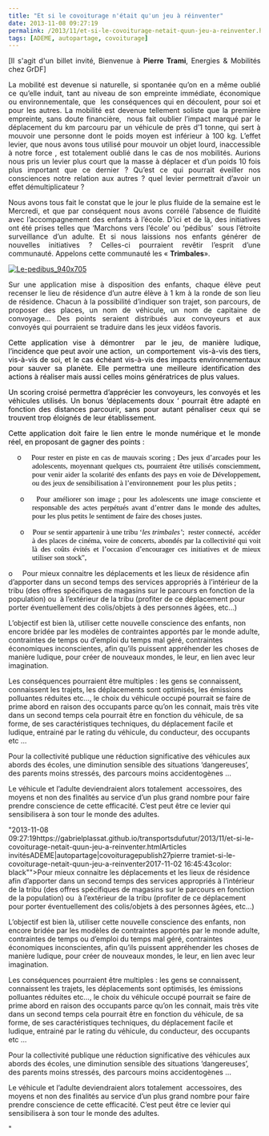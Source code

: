 ```yaml
---
title: "Et si le covoiturage n'était qu'un jeu à réinventer"
date: 2013-11-08 09:27:19
permalink: /2013/11/et-si-le-covoiturage-netait-quun-jeu-a-reinventer.html
tags: [ADEME, autopartage, covoiturage]
---
```


<p class="MsoNormal" style="text-align: justify">[Il s'agit d'un billet invité, Bienvenue à <strong>Pierre Trami</strong>, Energies & Mobilités chez GrDF]</p> <p class="MsoNormal" style="text-align: justify">La mobilité est devenue si naturelle, si spontanée qu’on en a même oublié ce qu’elle induit, tant au niveau de son empreinte immédiate, économique ou environnementale, que<span>  </span>les conséquences qui en découlent, pour soi et pour les autres. La mobilité est devenue tellement soliste que la première empreinte, sans doute financière,<span>  </span>nous fait oublier l’impact marqué par le déplacement du km parcouru par un véhicule de près d’1 tonne, qui sert à mouvoir une personne dont le poids moyen est inférieur à 100 kg. L’effet levier, que nous avons tous utilisé pour mouvoir un objet lourd, inaccessible à notre force , est totalement oublié dans le cas de nos mobilités. Aurions nous pris un levier plus court que la masse à déplacer et d’un poids 10 fois plus important que ce dernier ? Qu’est ce qui pourrait éveiller nos consciences notre relation aux autres ? quel levier permettrait d’avoir un effet démultiplicateur ?</p> <p class="MsoNormal" style="text-align: justify">Nous avons tous fait le constat que le jour le plus fluide de la semaine est le Mercredi, et que par conséquent nous avons corrélé l’absence de fluidité avec l’accompagnement des enfants à l’école. D’ici et de là, des initiatives ont été prises telles que ‘Marchons vers l’école’ ou ‘pédibus’<span>  </span>sous l’étroite surveillance d’un adulte. Et si nous laissions nos enfants générer de nouvelles initiatives ? Celles-ci pourraient revêtir l’esprit d’une communauté. Appelons cette communauté les « <strong>Trimbales</strong>».</p> <p class="MsoNormal" style="text-align: justify"><a class="asset-img-link" href="http://aviary.blob.core.windows.net/k-mr6i2hifk4wxt1dp-13110808/9f526d1f-66b5-45eb-aead-1db75a4acc4c.jpg"><img alt="Le-pedibus_940x705" class="asset  asset-image at-xid-6a0120a66d2ad4970b019b00cdb0b9970b" src="/wp-content/uploads/sites/6/old/6a0120a66d2ad4970b019b00cdb0b9970b-500wi.jpg" style="margin-left: auto;margin-right: auto" title="Le-pedibus_940x705" /></a></p> <p class="MsoNormal" style="text-align: justify"></p>  <!--more-->  <p class="MsoNormal" style="text-align: justify">Sur une application mise à disposition des enfants, chaque élève peut recenser le lieu de résidence d’un autre élève à 1 km à la ronde de son lieu de résidence. Chacun à la possibilité d’indiquer son trajet, son parcours, de proposer des places, un nom de véhicule, un nom de capitaine de convoyage… Des points seraient distribués aux convoyeurs et aux convoyés qui pourraient se traduire dans les jeux vidéos favoris.</p> <p class="MsoNormal" style="text-align: justify"><span style="color: black">Cette application vise à démontrer<span>  </span>par le jeu, de manière ludique, l’incidence que peut avoir une action,<span>  </span>un comportement<span>  </span>vis-à-vis des tiers, vis-à-vis de soi, et le cas échéant vis-à-vis des impacts environnementaux pour sauver sa planète. Elle permettra une meilleure identification des actions à réaliser mais aussi celles moins génératrices de plus values.</span></p> <p class="MsoNormal" style="text-align: justify"><span style="color: black">Un scoring croisé permettra d’apprécier les convoyeurs, les convoyés et les véhicules utilisés. Un bonus ‘déplacements doux ‘ pourrait être adapté en fonction des distances parcourir, sans pour autant pénaliser ceux qui se trouvent trop éloignés de leur établissement.</span></p> <p class="MsoNormal" style="text-align: justify"><span style="color: black">Cette application doit faire le lien entre le monde numérique et le monde réel, en proposant de gagner des points : </span></p> <p class="ListParagraph" style="margin-left: 35.45pt;text-align: justify;text-indent: -22.35pt"><span><span>o<span>    </span></span></span><span style="font-size: 11.0pt;font-family: Calibri;color: black">Pour rester en piste en cas de mauvais scoring ; </span><span style="font-size: 11.0pt;font-family: Calibri;color: black">Des jeux d’arcades pour les adolescents, moyennant quelques cts, pourraient être utilisés consciemment, pour venir aider la scolarité des enfants des pays en voie de Développement, ou d</span><span style="font-size: 11.0pt;font-family: Calibri;color: black">es jeux de sensibilisation à l’environnement  pour les plus petits ;<span>  </span><br /></span></p> <p class="ListParagraph" style="margin-left: 35.45pt;text-align: justify;text-indent: -18.0pt"><span><span>o<span>    </span></span></span><span style="font-size: 11.0pt;font-family: Calibri;color: black">Pour améliorer son image ; pour les adolescents une image consciente et responsable des actes perpétués avant d’entrer dans le monde des adultes, pour les plus petits le sentiment de faire des choses justes.</span></p> <p class="ListParagraph" style="margin-left: 35.45pt;text-align: justify;text-indent: -18.0pt"><span><span>o<span>    </span></span></span><span style="font-size: 11.0pt;font-family: Calibri;color: black">Pour se sentir appartenir à une tribu ‘<em>les trimbales’</em>;  rester connecté,  accéder à des places de cinéma, voire de concerts, abondés par la collectivité qui voit là des coûts évités et l’occasion d’encourager ces initiatives et de mieux utiliser son stock",</span></p> <p class=""ListParagraph"" style=""margin-left: 35.45pttext-align: justifytext-indent: -18.0pt""><span><span>o<span>     </span></span></span><span style=""font-size: 11.0ptfont-family: Calibricolor: black"">Pour mieux connaitre les déplacements et les lieux de résidence afin d’apporter dans un second temps des services appropriés à l’intérieur de la tribu (des offres spécifiques de magasins sur le parcours en fonction de la population) ou<span>  </span>à l’extérieur de la tribu (profiter de ce déplacement pour porter éventuellement des colis/objets à des personnes âgées, etc…)</span></p> <p class=""MsoNormal"" style=""text-align: justify""><span style=""color: black"">L’objectif est bien là, utiliser cette nouvelle conscience des enfants, non encore bridée par les modèles de contraintes apportés par le monde adulte, contraintes de temps ou d’emploi du temps mal géré, contraintes économiques inconscientes, afin qu’ils puissent appréhender les choses de manière ludique, pour créer de nouveaux mondes, le leur, en lien avec leur imagination.</span></p> <p class=""MsoNormal""><span style=""color: black"">Les conséquences pourraient être multiples : les gens se connaissent, connaissent les trajets, les déplacements sont optimisés, les émissions polluantes réduites etc…, le choix du véhicule occupé pourrait se faire de prime abord en raison des occupants parce qu’on les connait, mais très vite dans un second temps cela pourrait être en fonction du véhicule, de sa forme, de ses caractéristiques techniques, du déplacement facile et ludique, entrainé par le rating du véhicule, du conducteur, des occupants etc …</span></p> <p class=""MsoNormal"" style=""text-align: justify""><span style=""color: black"">Pour la collectivité publique une réduction significative des véhicules aux abords des écoles, une diminution sensible des situations ‘dangereuses’, des parents moins stressés, des parcours moins accidentogènes …</span></p> <p class=""MsoNormal"" style=""text-align: justify"">Le véhicule et l’adulte deviendraient alors totalement<span>  </span>accessoires, des moyens et non des finalités au service d’un plus grand nombre pour faire prendre conscience de cette efficacité. C’est peut être ce levier qui sensibilisera à son tour le monde des adultes.<a name=""_GoBack""></a></p>"2013-11-08 09:27:19https://gabrielplassat.github.io/transportsdufutur/2013/11/et-si-le-covoiturage-netait-quun-jeu-a-reinventer.htmlArticles invitésADEME|autopartage|covoituragepublish27pierre tramiet-si-le-covoiturage-netait-quun-jeu-a-reinventer2017-11-02 16:45:43color: black"">Pour mieux connaitre les déplacements et les lieux de résidence afin d’apporter dans un second temps des services appropriés à l’intérieur de la tribu (des offres spécifiques de magasins sur le parcours en fonction de la population) ou<span>  </span>à l’extérieur de la tribu (profiter de ce déplacement pour porter éventuellement des colis/objets à des personnes âgées, etc…)</span></p> <p class=""MsoNormal"" style=""text-align: justify""><span style=""color: black"">L’objectif est bien là, utiliser cette nouvelle conscience des enfants, non encore bridée par les modèles de contraintes apportés par le monde adulte, contraintes de temps ou d’emploi du temps mal géré, contraintes économiques inconscientes, afin qu’ils puissent appréhender les choses de manière ludique, pour créer de nouveaux mondes, le leur, en lien avec leur imagination.</span></p> <p class=""MsoNormal""><span style=""color: black"">Les conséquences pourraient être multiples : les gens se connaissent, connaissent les trajets, les déplacements sont optimisés, les émissions polluantes réduites etc…, le choix du véhicule occupé pourrait se faire de prime abord en raison des occupants parce qu’on les connait, mais très vite dans un second temps cela pourrait être en fonction du véhicule, de sa forme, de ses caractéristiques techniques, du déplacement facile et ludique, entrainé par le rating du véhicule, du conducteur, des occupants etc …</span></p> <p class=""MsoNormal"" style=""text-align: justify""><span style=""color: black"">Pour la collectivité publique une réduction significative des véhicules aux abords des écoles, une diminution sensible des situations ‘dangereuses’, des parents moins stressés, des parcours moins accidentogènes …</span></p> <p class=""MsoNormal"" style=""text-align: justify"">Le véhicule et l’adulte deviendraient alors totalement<span>  </span>accessoires, des moyens et non des finalités au service d’un plus grand nombre pour faire prendre conscience de cette efficacité. C’est peut être ce levier qui sensibilisera à son tour le monde des adultes.<a name=""_GoBack""></a></p>"
